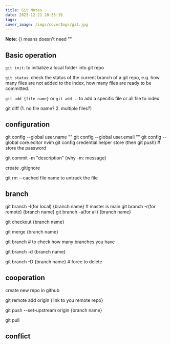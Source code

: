 ```yaml
---
title: Git Notes
date: 2023-12-21 20:35:19
tags:
cover_image: /imgs/coverImgs/git.jpg
---
```


**Note**: {} means doesn't need ""

## Basic operation

`git init`: to initialize a local folder into git repo

`git status`: check the status of the current branch of a git repo, e.g. how many files are not added to the index, how many files are ready to be committed.

`git add {file name}` or `git add .`: to add a specific file or all file to index

git diff (1. no file name? 2. multiple files?)


## configuration
git config --global user.name ""
git config --global user.email ""
git config --global core.editor nvim
git config credential.helper store (then git push) # store the password

git commit -m "description" (why -m: message)

create .gitignore

git rm --cached file name to untrack the file

## branch
git branch -l(for local) {branch name} # master is main
git branch -r(for remote) {branch name} 
git branch -a(for all) {branch name} 

git checkout {branch name}

git merge {branch name}

git branch # to check how many branches you have

git branch -d {branch name}

git branch -D {branch name} # force to delete

## cooperation
    
create new repo in github

git remote add origin {link to you remote repo}

git push --set-upstream origin {branch name}

git pull


## conflict
